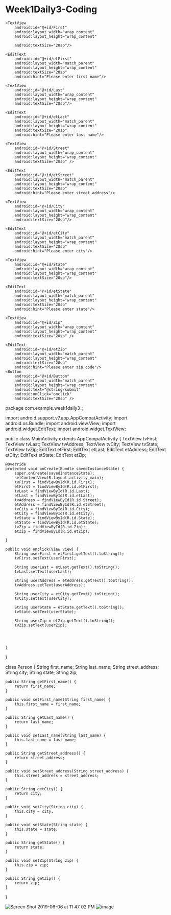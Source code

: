 # Week1Daily3-Coding
<?xml version="1.0" encoding="utf-8"?>
<LinearLayout xmlns:android="http://schemas.android.com/apk/res/android"
    xmlns:app="http://schemas.android.com/apk/res-auto"
    xmlns:tools="http://schemas.android.com/tools"
    android:layout_width="match_parent"
    android:layout_height="match_parent"
    tools:context=".MainActivity"
    android:orientation="vertical">

    <TextView
        android:id="@+id/First"
        android:layout_width="wrap_content"
        android:layout_height="wrap_content"

        android:textSize="20sp"/>

    <EditText
        android:id="@+id/etFirst"
        android:layout_width="match_parent"
        android:layout_height="wrap_content"
        android:textSize="20sp"
        android:hint="Please enter first name"/>

    <TextView
        android:id="@+id/Last"
        android:layout_width="wrap_content"
        android:layout_height="wrap_content"
        android:textSize="20sp"/>

    <EditText
        android:id="@+id/etLast"
        android:layout_width="match_parent"
        android:layout_height="wrap_content"
        android:textSize="20sp"
        android:hint="Please enter last name"/>

    <TextView
        android:id="@+id/Street"
        android:layout_width="wrap_content"
        android:layout_height="wrap_content"
        android:textSize="20sp" />

    <EditText
        android:id="@+id/etStreet"
        android:layout_width="match_parent"
        android:layout_height="wrap_content"
        android:textSize="20sp"
        android:hint="Please enter street address"/>

    <TextView
        android:id="@+id/City"
        android:layout_width="wrap_content"
        android:layout_height="wrap_content"
        android:textSize="20sp"/>

    <EditText
        android:id="@+id/etCity"
        android:layout_width="match_parent"
        android:layout_height="wrap_content"
        android:textSize="20sp"
        android:hint="Please enter city"/>

    <TextView
        android:id="@+id/State"
        android:layout_width="wrap_content"
        android:layout_height="wrap_content"
        android:textSize="20sp"/>

    <EditText
        android:id="@+id/etState"
        android:layout_width="match_parent"
        android:layout_height="wrap_content"
        android:textSize="20sp"
        android:hint="Please enter state"/>

    <TextView
        android:id="@+id/Zip"
        android:layout_width="wrap_content"
        android:layout_height="wrap_content"
        android:textSize="20sp" />

    <EditText
        android:id="@+id/etZip"
        android:layout_width="match_parent"
        android:layout_height="wrap_content"
        android:textSize="20sp"
        android:hint="Please enter zip code"/>
    <Button
        android:id="@+id/Button"
        android:layout_width="match_parent"
        android:layout_height="wrap_content"
        android:text="@string/submit"
        android:onClick="onclick"
        android:textSize="20sp" />

</LinearLayout>

package com.example.week1daily3_;

import android.support.v7.app.AppCompatActivity;
import android.os.Bundle;
import android.view.View;
import android.widget.EditText;
import android.widget.TextView;

public class MainActivity extends AppCompatActivity {
    TextView tvFirst;
    TextView tvLast;
    TextView tvAddress;
    TextView tvCity;
    TextView tvState;
    TextView tvZip;
    EditText etFirst;
    EditText etLast;
    EditText etAddress;
    EditText etCity;
    EditText etState;
    EditText etZip;


    @Override
    protected void onCreate(Bundle savedInstanceState) {
        super.onCreate(savedInstanceState);
        setContentView(R.layout.activity_main);
        tvFirst = findViewById(R.id.First);
        etFirst = findViewById(R.id.etFirst);
        tvLast = findViewById(R.id.Last);
        etLast = findViewById(R.id.etLast);
        tvAddress = findViewById(R.id.Street);
        etAddress = findViewById(R.id.etStreet);
        tvCity = findViewById(R.id.City);
        etCity = findViewById(R.id.etCity);
        tvState = findViewById(R.id.State);
        etState = findViewById(R.id.etState);
        tvZip = findViewById(R.id.Zip);
        etZip = findViewById(R.id.etZip);

    }

    public void onclick(View view) {
        String userFirst = etFirst.getText().toString();
        tvFirst.setText(userFirst);

        String userLast = etLast.getText().toString();
        tvLast.setText(userLast);

        String userAddress = etAddress.getText().toString();
        tvAddress.setText(userAddress);

        String userCity = etCity.getText().toString();
        tvCity.setText(userCity);

        String userState = etState.getText().toString();
        tvState.setText(userState);

        String userZip = etZip.getText().toString();
        tvZip.setText(userZip);




    }
}

class Person {
    String first_name;
    String last_name;
    String street_address;
    String city;
    String state;
    String zip;

    public String getFirst_name() {
        return first_name;
    }

    public void setFirst_name(String first_name) {
        this.first_name = first_name;
    }

    public String getLast_name() {
        return last_name;
    }

    public void setLast_name(String last_name) {
        this.last_name = last_name;
    }

    public String getStreet_address() {
        return street_address;
    }

    public void setStreet_address(String street_address) {
        this.street_address = street_address;
    }

    public String getCity() {
        return city;
    }

    public void setCity(String city) {
        this.city = city;
    }

    public void setState(String state) {
        this.state = state;
    }

    public String getState() {
        return state;
    }

    public void setZip(String zip) {
        this.zip = zip;
    }

    public String getZip() {
        return zip;
    }
}






![Screen Shot 2019-06-06 at 11 47 02 PM](https://user-images.githubusercontent.com/51377336/59080763-84824280-88b8-11e9-939b-f9943f91621d.png)
![image](https://user-images.githubusercontent.com/51377336/59080899-33bf1980-88b9-11e9-96c0-b781d9f4f529.png)
